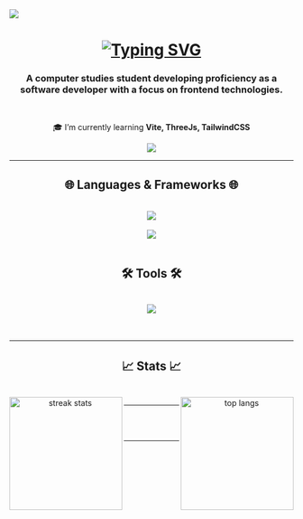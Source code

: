 <img  left_color = "#FF0000" src="https://visitor-badge.laobi.icu/badge?page_id=MiernikA.MiernikA&left_text=NumberOfVisits&left_color=black&right_color=navy" />

<h1 align="center">
<a href="https://git.io/typing-svg"><img src="https://readme-typing-svg.herokuapp.com?font=Arial+Black&weight=500&size=28&duration=3000&pause=500&color=000080&center=true&vCenter=true&random=false&width=435&lines=Hi+There!+%F0%9F%91%8B;+I'm+Adrian!" alt="Typing SVG" /></a>
</h1>

<h3 align="center">A computer studies student developing proficiency as a software developer with a focus on frontend technologies.</h3>

<br/>

<div align="center">
 
 🎓 I’m currently learning **Vite, ThreeJs, TailwindCSS**

 </div>
 
<div align="center" > 
  <a href="https://miernika.github.io/about-me/" target="_blank">
     <img src="https://img.shields.io/badge/CHECK%20MY%20PORTFOLIO!-000000?style=for-the-badge&logo=github&logoColor=white target="_blank" />
  </a>
</div>

<hr/>
<h2 align="center">🌐 Languages & Frameworks 🌐</h2>
<br/>
<div align="center">
     <img src="https://skillicons.dev/icons?i=html,css,bootstrap,js,ts,nodejs,tailwind,threejs,react,jest" /><br/><br/>
     <img src="https://skillicons.dev/icons?i=cpp,php,laravel,py,mysql" />
</div>
<br/>
<h2 align="center">🛠️ Tools 🛠️</h2>
<br/>
<div align="center">
     <img src="https://skillicons.dev/icons?i=vscode,git,github,sqlite,figma,ableton,pr,ps" /><br/><br/>
</div>

<br/>
<hr/>


<h2 align="center">📈 Stats 📈</h2>
<br>
<div align=center>
 
  <img width=200 align="left" src="https://github-readme-streak-stats-salesp07.vercel.app/?user=MiernikA&count_private=true&theme=react&border_radius=10" alt="streak stats"/>
  <img width=200 align="right" src="https://github-readme-stats-salesp07.vercel.app/api/top-langs/?username=MiernikA&hide=HTML&langs_count=8&layout=compact&theme=react&border_radius=10&size_weight=0.5&count_weight=0.5&exclude_repo=github-readme-stats" alt="top langs" />

</div>
</div>


<hr/>
<br/><br/>

<hr/>

<br/>
 
